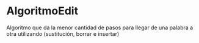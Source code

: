 # AlgoritmoEdit
Algoritmo que da la menor cantidad de pasos para llegar de una palabra a otra utilizando (sustitución, borrar e insertar)
